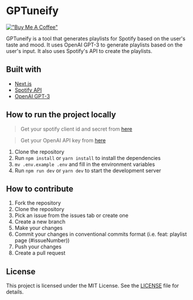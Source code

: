 # GPTuneify

[!["Buy Me A Coffee"](https://www.buymeacoffee.com/assets/img/custom_images/orange_img.png)](https://www.buymeacoffee.com/baris5d)

GPTuneify is a tool that generates playlists for Spotify based on the user's taste and mood. It uses OpenAI GPT-3 to generate playlists based on the user's input. It also uses Spotify's API to create the playlists.

## Built with

-   [Next.js](https://nextjs.org/)
-   [Spotify API](https://developer.spotify.com/documentation/web-api/)
-   [OpenAI GPT-3](https://openai.com/blog/openai-api/)

## How to run the project locally

> Get your spotify client id and secret from [here](https://developer.spotify.com/dashboard/applications)

> Get your OpenAI API key from [here](https://platform.openai.com/account/api-keys)

1. Clone the repository
2. Run `npm install` or `yarn install` to install the dependencies
3. `mv .env.example .env` and fill in the environment variables
4. Run `npm run dev` or `yarn dev` to start the development server

## How to contribute

1. Fork the repository
2. Clone the repository
3. Pick an issue from the issues tab or create one
4. Create a new branch
5. Make your changes
6. Commit your changes in conventional commits format (i.e. feat: playlist page (#issueNumber))
7. Push your changes
8. Create a pull request

## License

This project is licensed under the MIT License. See the [LICENSE](LICENSE) file for details.
